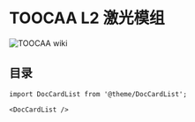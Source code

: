 ﻿---
sidebar_position: 1
sidebar_label: TOOCAA L2激光模组
---
# TOOCAA L2 激光模组
![TOOCAA wiki](http://wiki-toocaa.oss-cn-hongkong.aliyuncs.com/wiki/1.jpg)
## 目录

```mdx-code-block
import DocCardList from '@theme/DocCardList';

<DocCardList />

